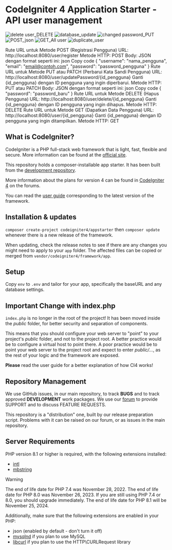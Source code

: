 # CodeIgniter 4 Application Starter - API user management 
![delete user_DELETE](https://github.com/herdiyana256/api_registration_user/assets/82978131/f5c2dfe9-769a-4947-b675-94d8127aa3da)
![database_update](https://github.com/herdiyana256/api_registration_user/assets/82978131/8cd00c1b-7c28-4936-a76c-12dc33796658)
![changed password_PUT](https://github.com/herdiyana256/api_registration_user/assets/82978131/3c725a17-8d2d-4d57-a742-218febfbc9b9)
![POST_json](https://github.com/herdiyana256/api_registration_user/assets/82978131/523e9d1c-79fc-470e-b4af-c5407c6a20c3)
![GET_All user](https://github.com/herdiyana256/api_registration_user/assets/82978131/7e8d5c89-26e9-451a-9c37-b367a27a217e)
![duplicate_user](https://github.com/herdiyana256/api_registration_user/assets/82978131/198293a6-a6d8-46c1-8b47-63dfeaa8dc04)



Rute URL untuk Metode POST (Registrasi Pengguna)
URL: http://localhost:8080/user/register
Metode HTTP: POST
Body: JSON dengan format seperti ini:
json
Copy code
{
  "username": "nama_pengguna",
  "email": "email@contoh.com",
  "password": "password_pengguna"
}
Rute URL untuk Metode PUT atau PATCH (Perbarui Kata Sandi Pengguna)
URL: http://localhost:8080/user/updatePassword/{id_pengguna}
Ganti {id_pengguna} dengan ID pengguna yang ingin diperbarui.
Metode HTTP: PUT atau PATCH
Body: JSON dengan format seperti ini:
json
Copy code
{
  "password": "password_baru"
}
Rute URL untuk Metode DELETE (Hapus Pengguna)
URL: http://localhost:8080/user/delete/{id_pengguna}
Ganti {id_pengguna} dengan ID pengguna yang ingin dihapus.
Metode HTTP: DELETE
Rute URL untuk Metode GET (Dapatkan Data Pengguna)
URL: http://localhost:8080/user/{id_pengguna}
Ganti {id_pengguna} dengan ID pengguna yang ingin ditampilkan.
Metode HTTP: GET




## What is CodeIgniter?

CodeIgniter is a PHP full-stack web framework that is light, fast, flexible and secure.
More information can be found at the [official site](https://codeigniter.com).

This repository holds a composer-installable app starter.
It has been built from the
[development repository](https://github.com/codeigniter4/CodeIgniter4).

More information about the plans for version 4 can be found in [CodeIgniter 4](https://forum.codeigniter.com/forumdisplay.php?fid=28) on the forums.

You can read the [user guide](https://codeigniter.com/user_guide/)
corresponding to the latest version of the framework.

## Installation & updates

`composer create-project codeigniter4/appstarter` then `composer update` whenever
there is a new release of the framework.

When updating, check the release notes to see if there are any changes you might need to apply
to your `app` folder. The affected files can be copied or merged from
`vendor/codeigniter4/framework/app`.

## Setup

Copy `env` to `.env` and tailor for your app, specifically the baseURL
and any database settings.

## Important Change with index.php

`index.php` is no longer in the root of the project! It has been moved inside the *public* folder,
for better security and separation of components.

This means that you should configure your web server to "point" to your project's *public* folder, and
not to the project root. A better practice would be to configure a virtual host to point there. A poor practice would be to point your web server to the project root and expect to enter *public/...*, as the rest of your logic and the
framework are exposed.

**Please** read the user guide for a better explanation of how CI4 works!

## Repository Management

We use GitHub issues, in our main repository, to track **BUGS** and to track approved **DEVELOPMENT** work packages.
We use our [forum](http://forum.codeigniter.com) to provide SUPPORT and to discuss
FEATURE REQUESTS.

This repository is a "distribution" one, built by our release preparation script.
Problems with it can be raised on our forum, or as issues in the main repository.

## Server Requirements

PHP version 8.1 or higher is required, with the following extensions installed:

- [intl](http://php.net/manual/en/intl.requirements.php)
- [mbstring](http://php.net/manual/en/mbstring.installation.php)

> [!WARNING]
> The end of life date for PHP 7.4 was November 28, 2022.
> The end of life date for PHP 8.0 was November 26, 2023.
> If you are still using PHP 7.4 or 8.0, you should upgrade immediately.
> The end of life date for PHP 8.1 will be November 25, 2024.

Additionally, make sure that the following extensions are enabled in your PHP:

- json (enabled by default - don't turn it off)
- [mysqlnd](http://php.net/manual/en/mysqlnd.install.php) if you plan to use MySQL
- [libcurl](http://php.net/manual/en/curl.requirements.php) if you plan to use the HTTP\CURLRequest library

